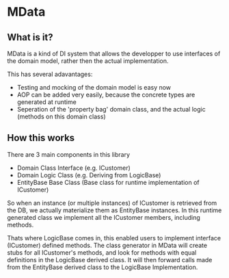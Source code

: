 MData
=====

What is it?
-----------

MData is a kind of DI system that allows the developper to use interfaces of the domain model, rather then the actual implementation.

This has several adavantages:
* Testing and mocking of the domain model is easy now
* AOP can be added very easily, because the concrete types are generated at runtime
* Seperation of the 'property bag' domain class, and the actual logic (methods on this domain class)

How this works
-----
There are 3 main components in this library

* Domain Class Interface (e.g. ICustomer)
* Domain Logic Class (e.g. Deriving from LogicBase<ICustomer>)
* EntityBase Base Class (Base class for runtime implementation of ICustomer)

So when an instance (or multiple instances) of ICustomer is retrieved from the DB, we actually materialize them as EntityBase<ICustomer> instances. In this runtime generated class we implement all the ICustomer members, including methods.

Thats where LogicBase<T> comes in, this enabled users to implement interface (ICustomer) defined methods. The class generator in MData will create stubs for all ICustomer's methods, and look for methods with equal definitions in the LogicBase<T> derived class. It will then forward calls made from the EntityBase derived class to the LogicBase Implementation. 

